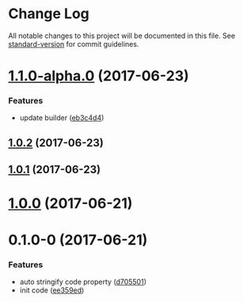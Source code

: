 # Change Log

All notable changes to this project will be documented in this file. See [standard-version](https://github.com/conventional-changelog/standard-version) for commit guidelines.

<a name="1.1.0-alpha.0"></a>
# [1.1.0-alpha.0](https://github.com/jasonChen1982/preact-highlight/compare/v1.0.0...v1.1.0-alpha.0) (2017-06-23)


### Features

* update builder ([eb3c4d4](https://github.com/jasonChen1982/preact-highlight/commit/eb3c4d4))



<a name="1.0.2"></a>
## [1.0.2](https://github.com/jasonChen1982/preact-highlight/compare/v1.0.1...v1.0.2) (2017-06-23)



<a name="1.0.1"></a>
## [1.0.1](https://github.com/jasonChen1982/preact-highlight/compare/v1.0.0...v1.0.1) (2017-06-23)



<a name="1.0.0"></a>
# [1.0.0](https://github.com/jasonChen1982/preact-highlight/compare/v0.1.0-0...v1.0.0) (2017-06-21)



<a name="0.1.0-0"></a>
# 0.1.0-0 (2017-06-21)


### Features

* auto stringify code property ([d705501](https://github.com/jasonChen1982/preact-highlight/commit/d705501))
* init code ([ee359ed](https://github.com/jasonChen1982/preact-highlight/commit/ee359ed))
